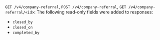 `GET /v4/company-referral`, `POST /v4/company-referral`, `GET /v4/company-referral/<id>`: The following read-only fields were added to responses:

- `closed_by`
- `closed_on`
- `completed_by`
